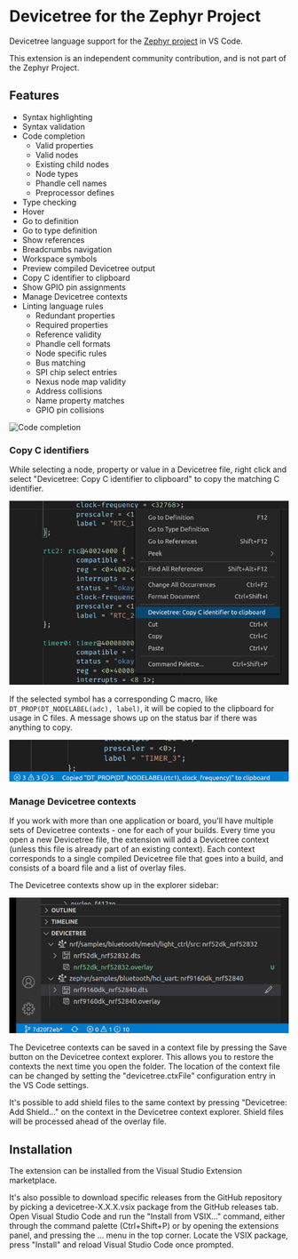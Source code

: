 # Devicetree for the Zephyr Project

Devicetree language support for the [Zephyr project](https://zephyrproject.org/) in VS Code.

This extension is an independent community contribution, and is not part of the Zephyr Project.

## Features

- Syntax highlighting
- Syntax validation
- Code completion
  - Valid properties
  - Valid nodes
  - Existing child nodes
  - Node types
  - Phandle cell names
  - Preprocessor defines
- Type checking
- Hover
- Go to definition
- Go to type definition
- Show references
- Breadcrumbs navigation
- Workspace symbols
- Preview compiled Devicetree output
- Copy C identifier to clipboard
- Show GPIO pin assignments
- Manage Devicetree contexts
- Linting language rules
  - Redundant properties
  - Required properties
  - Reference validity
  - Phandle cell formats
  - Node specific rules
  - Bus matching
  - SPI chip select entries
  - Nexus node map validity
  - Address collisions
  - Name property matches
  - GPIO pin collisions

![Code completion](https://raw.githubusercontent.com/trond-snekvik/vscode-devicetree/master/doc/completion.png)

### Copy C identifiers

While selecting a node, property or value in a Devicetree file, right click and select "Devicetree: Copy C identifier to clipboard" to copy the matching C identifier.

![Copy identifier](doc/copy.png)

If the selected symbol has a corresponding C macro, like `DT_PROP(DT_NODELABEL(adc), label)`, it will be copied to the clipboard for usage in C files. A message shows up on the status bar if there was anything to copy.

![Copied identifier](doc/copied.png)

### Manage Devicetree contexts

If you work with more than one application or board, you'll have multiple sets of Devicetree contexts - one for each of your builds. Every time you open a new Devicetree file, the extension will add a Devicetree context (unless this file is already part of an existing context). Each context corresponds to a single compiled Devicetree file that goes into a build, and consists of a board file and a list of overlay files.

The Devicetree contexts show up in the explorer sidebar:

![Devicetree Contexts](doc/contexts.png)

The Devicetree contexts can be saved in a context file by pressing the Save button on the Devicetree context explorer. This allows you to restore the contexts the next time you open the folder. The location of the context file can be changed by setting the "devicetree.ctxFile" configuration entry in the VS Code settings.

It's possible to add shield files to the same context by pressing "Devicetree: Add Shield..." on the context in the Devicetree context explorer. Shield files will be processed ahead of the overlay file.

## Installation

The extension can be installed from the Visual Studio Extension marketplace.

It's also possible to download specific releases from the GitHub repository by picking a devicetree-X.X.X.vsix package from the GitHub releases tab. Open Visual Studio Code and run the "Install from VSIX..." command, either through the command palette (Ctrl+Shift+P) or by opening the extensions panel, and pressing the ... menu in the top corner. Locate the VSIX package, press "Install" and reload Visual Studio Code once prompted.
